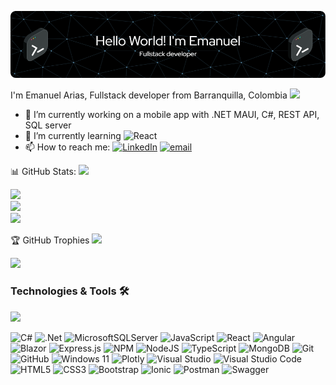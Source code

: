 
![Header](./github-header-image.png)

I'm Emanuel Arias, Fullstack developer from Barranquilla, Colombia <img width="60" src="https://media.tenor.com/xS_t2ANBv9UAAAAi/elsalla.gif" />
- 🔭 I’m currently working on a mobile app with .NET MAUI, C#, REST API, SQL server 
- 🌱 I’m currently learning ![React](https://img.shields.io/badge/react-%2320232a.svg?style=for-the-badge&logo=react&logoColor=%2361DAFB)
- 📫 How to reach me: [![LinkedIn](https://img.shields.io/badge/LinkedIn-%230077B5.svg?logo=linkedin&logoColor=white)](https://linkedin.com/in/emanuel-aj/) [![email](https://img.shields.io/badge/Email-D14836?logo=gmail&logoColor=white)](mailto:emanuelarias9@gmail.com)


📊 GitHub Stats:
<img src="https://user-images.githubusercontent.com/73097560/115834477-dbab4500-a447-11eb-908a-139a6edaec5c.gif" />

![](https://github-readme-stats.vercel.app/api/top-langs/?username=emanuelarias9&theme=dark&hide_border=false&include_all_commits=false&count_private=true&layout=compact)<br/>
![](https://nirzak-streak-stats.vercel.app/?user=emanuelarias9&theme=dark&hide_border=false)<br/>
![](https://github-readme-stats.vercel.app/api?username=emanuelarias9&theme=dark&hide_border=false&include_all_commits=false&count_private=true)

🏆 GitHub Trophies
<img src="https://user-images.githubusercontent.com/73097560/115834477-dbab4500-a447-11eb-908a-139a6edaec5c.gif" />

![](https://github-profile-trophy.vercel.app/?username=emanuelarias9&theme=radical&no-frame=false&no-bg=true&margin-w=4)

### Technologies & Tools 🛠
<img src="https://user-images.githubusercontent.com/73097560/115834477-dbab4500-a447-11eb-908a-139a6edaec5c.gif" />
<br>

![C#](https://img.shields.io/badge/c%23-%23239120.svg?style=for-the-badge&logo=csharp&logoColor=white)
![.Net](https://img.shields.io/badge/.NET-5C2D91?style=for-the-badge&logo=.net&logoColor=white)
![MicrosoftSQLServer](https://img.shields.io/badge/Microsoft%20SQL%20Server-CC2927?style=for-the-badge&logo=microsoft%20sql%20server&logoColor=white)
![JavaScript](https://img.shields.io/badge/javascript-%23323330.svg?style=for-the-badge&logo=javascript&logoColor=%23F7DF1E)
![React](https://img.shields.io/badge/react-%2320232a.svg?style=for-the-badge&logo=react&logoColor=%2361DAFB)
![Angular](https://img.shields.io/badge/angular-%23DD0031.svg?style=for-the-badge&logo=angular&logoColor=white)
![Blazor](https://img.shields.io/badge/blazor-%235C2D91.svg?style=for-the-badge&logo=blazor&logoColor=white)
![Express.js](https://img.shields.io/badge/express.js-%23404d59.svg?style=for-the-badge&logo=express&logoColor=%2361DAFB)
![NPM](https://img.shields.io/badge/NPM-%23CB3837.svg?style=for-the-badge&logo=npm&logoColor=white)
![NodeJS](https://img.shields.io/badge/node.js-6DA55F?style=for-the-badge&logo=node.js&logoColor=white)
![TypeScript](https://img.shields.io/badge/typescript-%23007ACC.svg?style=for-the-badge&logo=typescript&logoColor=white)
![MongoDB](https://img.shields.io/badge/MongoDB-%234ea94b.svg?style=for-the-badge&logo=mongodb&logoColor=white)
![Git](https://img.shields.io/badge/git-%23F05033.svg?style=for-the-badge&logo=git&logoColor=white)
![GitHub](https://img.shields.io/badge/github-%23121011.svg?style=for-the-badge&logo=github&logoColor=white)
![Windows 11](https://img.shields.io/badge/Windows%2011-%230079d5.svg?style=for-the-badge&logo=Windows%2011&logoColor=white)
![Plotly](https://img.shields.io/badge/Plotly-%233F4F75.svg?style=for-the-badge&logo=plotly&logoColor=white)
![Visual Studio](https://img.shields.io/badge/Visual%20Studio-5C2D91.svg?style=for-the-badge&logo=visual-studio&logoColor=white)
![Visual Studio Code](https://img.shields.io/badge/Visual%20Studio%20Code-0078d7.svg?style=for-the-badge&logo=visual-studio-code&logoColor=white)
![HTML5](https://img.shields.io/badge/html5-%23E34F26.svg?style=for-the-badge&logo=html5&logoColor=white)
![CSS3](https://img.shields.io/badge/css3-%231572B6.svg?style=for-the-badge&logo=css3&logoColor=white)
![Bootstrap](https://img.shields.io/badge/bootstrap-%238511FA.svg?style=for-the-badge&logo=bootstrap&logoColor=white)
![Ionic](https://img.shields.io/badge/Ionic-%233880FF.svg?style=for-the-badge&logo=Ionic&logoColor=white)
![Postman](https://img.shields.io/badge/Postman-FF6C37?style=for-the-badge&logo=postman&logoColor=white)
![Swagger](https://img.shields.io/badge/-Swagger-%23Clojure?style=for-the-badge&logo=swagger&logoColor=white)

<!--
**emanuelarias9/emanuelarias9** is a ✨ _special_ ✨ repository because its `README.md` (this file) appears on your GitHub profile.

Here are some ideas to get you started:



- 👯 I’m looking to collaborate on ...
- 🤔 I’m looking for help with ...
- 💬 Ask me about ...

- 😄 Pronouns: ...
- ⚡ Fun fact: ...
-->
